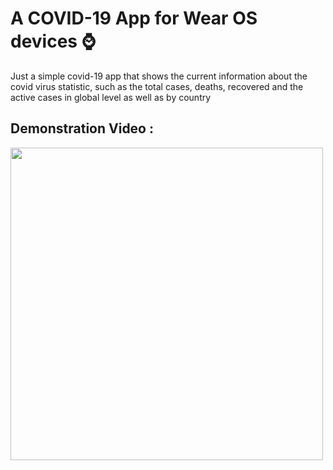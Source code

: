 # A COVID-19 App for Wear OS devices ⌚

Just a simple covid-19 app that shows the current information about the covid virus statistic, such as the total cases, deaths, recovered and the active cases in global level as well as by country


## Demonstration Video :

<img src="https://imgur.com/gBKqx9K.gif" height="500em" /> 

